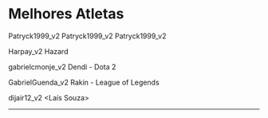 # Melhores Atletas
 Patryck1999_v2
 Patryck1999_v2
 Patryck1999_v2
<Vinicius Junior>

Harpay_v2
Hazard


 gabrielcmonje_v2
Dendi - Dota 2


GabrielGuenda_v2
Rakin - League of Legends

dijair12_v2
<Ronaldo>
<Laís Souza>

----
